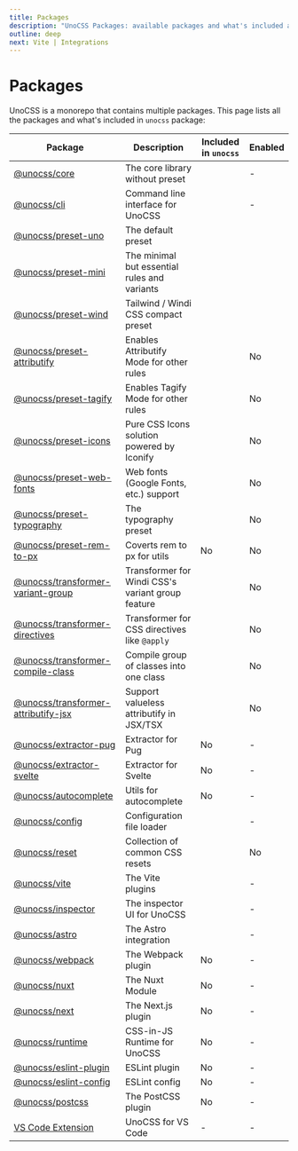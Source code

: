```yaml
---
title: Packages
description: "UnoCSS Packages: available packages and what's included and enabled in unocss."
outline: deep
next: Vite | Integrations
---
```


# Packages

UnoCSS is a monorepo that contains multiple packages. This page lists all the packages and what's included in `unocss` package:

| Package                                                          | Description                                        | Included in `unocss` | Enabled |
|------------------------------------------------------------------|----------------------------------------------------|----------------------| ------------------ |
| [@unocss/core](/tools/core)                                      | The core library without preset                    | <span class="block i-carbon:checkbox-checked-filled text-green-600 dark:text-green-400 w-2em h-2em" />      | - |
| [@unocss/cli](/integrations/cli)                                 | Command line interface for UnoCSS                  | <span class="block i-carbon:checkbox-checked-filled text-green-600 dark:text-green-400 w-2em h-2em" />                    | - |
| [@unocss/preset-uno](/presets/uno)                               | The default preset                                 | <span class="block i-carbon:checkbox-checked-filled text-green-600 dark:text-green-400 w-2em h-2em" />                    | <span class="block i-carbon:checkbox-checked-filled text-green-600 dark:text-green-400 w-2em h-2em" /> |
| [@unocss/preset-mini](/presets/mini)                             | The minimal but essential rules and variants       | <span class="block i-carbon:checkbox-checked-filled text-green-600 dark:text-green-400 w-2em h-2em" />                    | <span class="block i-carbon:checkbox-checked-filled text-green-600 dark:text-green-400 w-2em h-2em" /> |
| [@unocss/preset-wind](/presets/wind)                             | Tailwind / Windi CSS compact preset                | <span class="block i-carbon:checkbox-checked-filled text-green-600 dark:text-green-400 w-2em h-2em" />                    | <span class="block i-carbon:checkbox-checked-filled text-green-600 dark:text-green-400 w-2em h-2em" /> |
| [@unocss/preset-attributify](/presets/attributify)               | Enables Attributify Mode for other rules           | <span class="block i-carbon:checkbox-checked-filled text-green-600 dark:text-green-400 w-2em h-2em" />                    | No |
| [@unocss/preset-tagify](/presets/tagify)                         | Enables Tagify Mode for other rules                | <span class="block i-carbon:checkbox-checked-filled text-green-600 dark:text-green-400 w-2em h-2em" />                    | No |
| [@unocss/preset-icons](/presets/icons)                           | Pure CSS Icons solution powered by Iconify         | <span class="block i-carbon:checkbox-checked-filled text-green-600 dark:text-green-400 w-2em h-2em" />                    | No |
| [@unocss/preset-web-fonts](/presets/web-fonts)                   | Web fonts (Google Fonts, etc.) support             | <span class="block i-carbon:checkbox-checked-filled text-green-600 dark:text-green-400 w-2em h-2em" />                    | No |
| [@unocss/preset-typography](/presets/typography)                 | The typography preset                              | <span class="block i-carbon:checkbox-checked-filled text-green-600 dark:text-green-400 w-2em h-2em" />                    | No |
| [@unocss/preset-rem-to-px](/presets/rem-to-px)                   | Coverts rem to px for utils                        | No                   | No |
| [@unocss/transformer-variant-group](/transformers/variant-group) | Transformer for Windi CSS's variant group feature  | <span class="block i-carbon:checkbox-checked-filled text-green-600 dark:text-green-400 w-2em h-2em" />                    | No |
| [@unocss/transformer-directives](/transformers/directives)       | Transformer for CSS directives like `@apply`       | <span class="block i-carbon:checkbox-checked-filled text-green-600 dark:text-green-400 w-2em h-2em" />                    | No |
| [@unocss/transformer-compile-class](/transformers/compile-class) | Compile group of classes into one class            | <span class="block i-carbon:checkbox-checked-filled text-green-600 dark:text-green-400 w-2em h-2em" />                    | No |
| [@unocss/transformer-attributify-jsx](/transformers/attributify-jsx) | Support valueless attributify in JSX/TSX           | <span class="block i-carbon:checkbox-checked-filled text-green-600 dark:text-green-400 w-2em h-2em" />                    | No |
| [@unocss/extractor-pug](/extractors/pug)                         | Extractor for Pug                                  | No                   | - |
| [@unocss/extractor-svelte](/extractors/svelte)                   | Extractor for Svelte                               | No                   | - |
| [@unocss/autocomplete](/tools/autocomplete)                      | Utils for autocomplete                             | No                   | - |
| [@unocss/config](/guide/config-file)                             | Configuration file loader                          | <span class="block i-carbon:checkbox-checked-filled text-green-600 dark:text-green-400 w-2em h-2em" />                    | - |
| [@unocss/reset](/guide/style-reset)                              | Collection of common CSS resets                    | <span class="block i-carbon:checkbox-checked-filled text-green-600 dark:text-green-400 w-2em h-2em" />                    | No |
| [@unocss/vite](/integrations/vite)                               | The Vite plugins                                   | <span class="block i-carbon:checkbox-checked-filled text-green-600 dark:text-green-400 w-2em h-2em" />                    | - |
| [@unocss/inspector](/tools/inspector)                            | The inspector UI for UnoCSS                        | <span class="block i-carbon:checkbox-checked-filled text-green-600 dark:text-green-400 w-2em h-2em" />                    | - |
| [@unocss/astro](/integrations/astro)                             | The Astro integration                              | <span class="block i-carbon:checkbox-checked-filled text-green-600 dark:text-green-400 w-2em h-2em" />                    | - |
| [@unocss/webpack](/integrations/webpack)                         | The Webpack plugin                                 | No                   | - |
| [@unocss/nuxt](/integrations/nuxt)                               | The Nuxt Module                                    | No                   | - |
| [@unocss/next](/integrations/next)                               | The Next.js plugin                                 | No                   | - |
| [@unocss/runtime](/integrations/runtime)                         | CSS-in-JS Runtime for UnoCSS                       | No                   | - |
| [@unocss/eslint-plugin](/integrations/eslint)                    | ESLint plugin                                      | No                   | - |
| [@unocss/eslint-config](/integrations/eslint)                    | ESLint config                                      | No                   | - |
| [@unocss/postcss](/integrations/postcss)                         | The PostCSS plugin                                 | No                   | - |
| [VS Code Extension](/integrations/vscode)                        | UnoCSS for VS Code                                 | -                    | - |
